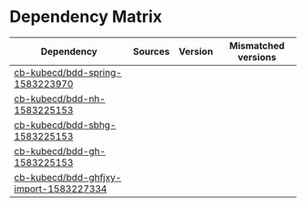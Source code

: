 # Dependency Matrix

Dependency | Sources | Version | Mismatched versions
---------- | ------- | ------- | -------------------
[cb-kubecd/bdd-spring-1583223970](https://github.com/cb-kubecd/bdd-spring-1583223970.git) |  | []() | 
[cb-kubecd/bdd-nh-1583225153](https://github.com/cb-kubecd/bdd-nh-1583225153.git) |  | []() | 
[cb-kubecd/bdd-sbhg-1583225153](https://github.com/cb-kubecd/bdd-sbhg-1583225153.git) |  | []() | 
[cb-kubecd/bdd-gh-1583225153](https://github.com/cb-kubecd/bdd-gh-1583225153.git) |  | []() | 
[cb-kubecd/bdd-ghfjxy-import-1583227334](https://github.com/cb-kubecd/bdd-ghfjxy-import-1583227334.git) |  | []() | 
